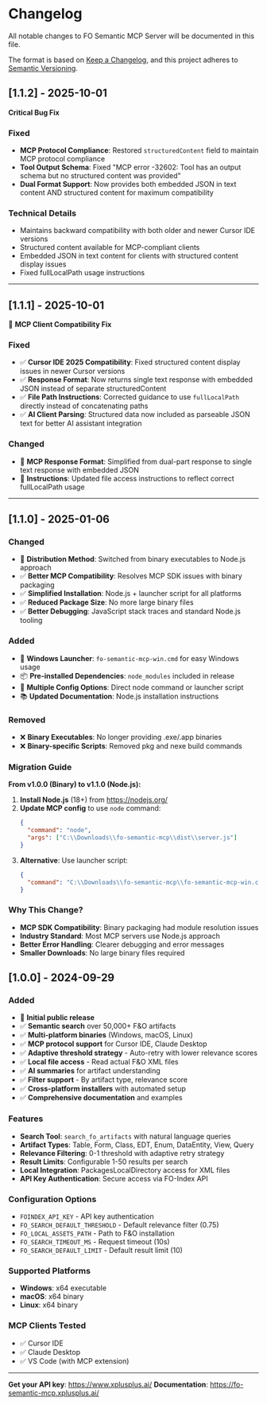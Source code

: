 # Changelog

All notable changes to FO Semantic MCP Server will be documented in this file.

The format is based on [Keep a Changelog](https://keepachangelog.com/en/1.0.0/),
and this project adheres to [Semantic Versioning](https://semver.org/spec/v2.0.0.html).

## [1.1.2] - 2025-10-01

**Critical Bug Fix**

### Fixed
- **MCP Protocol Compliance**: Restored `structuredContent` field to maintain MCP protocol compliance
- **Tool Output Schema**: Fixed "MCP error -32602: Tool has an output schema but no structured content was provided"
- **Dual Format Support**: Now provides both embedded JSON in text content AND structured content for maximum compatibility

### Technical Details
- Maintains backward compatibility with both older and newer Cursor IDE versions
- Structured content available for MCP-compliant clients
- Embedded JSON in text content for clients with structured content display issues
- Fixed fullLocalPath usage instructions

---

## [1.1.1] - 2025-10-01

🐛 **MCP Client Compatibility Fix**

### Fixed
- ✅ **Cursor IDE 2025 Compatibility**: Fixed structured content display issues in newer Cursor versions
- ✅ **Response Format**: Now returns single text response with embedded JSON instead of separate structuredContent
- ✅ **File Path Instructions**: Corrected guidance to use `fullLocalPath` directly instead of concatenating paths
- ✅ **AI Client Parsing**: Structured data now included as parseable JSON text for better AI assistant integration

### Changed
- 🔄 **MCP Response Format**: Simplified from dual-part response to single text response with embedded JSON
- 📝 **Instructions**: Updated file access instructions to reflect correct fullLocalPath usage

---

## [1.1.0] - 2025-01-06

### Changed
- 🔄 **Distribution Method**: Switched from binary executables to Node.js approach
- ✅ **Better MCP Compatibility**: Resolves MCP SDK issues with binary packaging
- ✅ **Simplified Installation**: Node.js + launcher script for all platforms
- ✅ **Reduced Package Size**: No more large binary files
- ✅ **Better Debugging**: JavaScript stack traces and standard Node.js tooling

### Added
- 📁 **Windows Launcher**: `fo-semantic-mcp-win.cmd` for easy Windows usage
- 📦 **Pre-installed Dependencies**: `node_modules` included in release
- 🔧 **Multiple Config Options**: Direct node command or launcher script
- 📚 **Updated Documentation**: Node.js installation instructions

### Removed
- ❌ **Binary Executables**: No longer providing .exe/.app binaries
- ❌ **Binary-specific Scripts**: Removed pkg and nexe build commands

### Migration Guide
**From v1.0.0 (Binary) to v1.1.0 (Node.js):**

1. **Install Node.js** (18+) from https://nodejs.org/
2. **Update MCP config** to use `node` command:
   ```json
   {
     "command": "node",
     "args": ["C:\\Downloads\\fo-semantic-mcp\\dist\\server.js"]
   }
   ```
3. **Alternative**: Use launcher script:
   ```json
   {
     "command": "C:\\Downloads\\fo-semantic-mcp\\fo-semantic-mcp-win.cmd"
   }
   ```

### Why This Change?
- **MCP SDK Compatibility**: Binary packaging had module resolution issues
- **Industry Standard**: Most MCP servers use Node.js approach
- **Better Error Handling**: Clearer debugging and error messages
- **Smaller Downloads**: No large binary files required

## [1.0.0] - 2024-09-29

### Added
- 🚀 **Initial public release**
- ✅ **Semantic search** over 50,000+ F&O artifacts
- ✅ **Multi-platform binaries** (Windows, macOS, Linux)
- ✅ **MCP protocol support** for Cursor IDE, Claude Desktop
- ✅ **Adaptive threshold strategy** - Auto-retry with lower relevance scores
- ✅ **Local file access** - Read actual F&O XML files
- ✅ **AI summaries** for artifact understanding
- ✅ **Filter support** - By artifact type, relevance score
- ✅ **Cross-platform installers** with automated setup
- ✅ **Comprehensive documentation** and examples

### Features
- **Search Tool**: `search_fo_artifacts` with natural language queries
- **Artifact Types**: Table, Form, Class, EDT, Enum, DataEntity, View, Query
- **Relevance Filtering**: 0-1 threshold with adaptive retry strategy
- **Result Limits**: Configurable 1-50 results per search
- **Local Integration**: PackagesLocalDirectory access for XML files
- **API Key Authentication**: Secure access via FO-Index API

### Configuration Options
- `FOINDEX_API_KEY` - API key authentication
- `FO_SEARCH_DEFAULT_THRESHOLD` - Default relevance filter (0.75)
- `FO_LOCAL_ASSETS_PATH` - Path to F&O installation
- `FO_SEARCH_TIMEOUT_MS` - Request timeout (10s)
- `FO_SEARCH_DEFAULT_LIMIT` - Default result limit (10)

### Supported Platforms
- **Windows**: x64 executable
- **macOS**: x64 binary
- **Linux**: x64 binary

### MCP Clients Tested
- ✅ Cursor IDE
- ✅ Claude Desktop
- ✅ VS Code (with MCP extension)

---

**Get your API key**: https://www.xplusplus.ai/
**Documentation**: https://fo-semantic-mcp.xplusplus.ai/